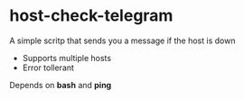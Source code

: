 # host-check-telegram
A simple scritp that sends you a message if the host is down 

* Supports multiple hosts
* Error tollerant

Depends on **bash** and **ping**

